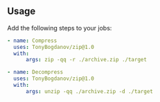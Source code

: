 ## Usage

Add the following steps to your jobs:

```yaml
- name: Compress
  uses: TonyBogdanov/zip@1.0
  with:
      args: zip -qq -r ./archive.zip ./target
```

```yaml
- name: Decompress
  uses: TonyBogdanov/zip@1.0
  with:
      args: unzip -qq ./archive.zip -d ./target
```
